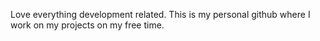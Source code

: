 Love everything development related.
This is my personal github where I work on my projects on my free time.
